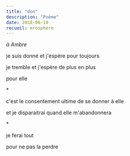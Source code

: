 ```yaml
---
title: "don"
description: "Poème"
date: 2018-06-10
recueil: erosphere
---
```


*à Ambre*

je suis donné
et j'espère pour toujours

je tremble
et j'espère de plus en plus

pour elle

\*

c'est le consentement ultime
de se donner à elle

et je disparaitrai
quand elle m'abandonnera

\*

je ferai tout

pour ne pas la perdre
